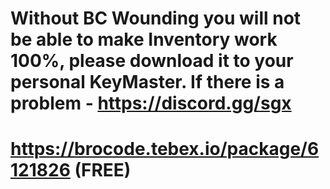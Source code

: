 # Without BC Wounding you will not be able to make Inventory work 100%, please download it to your personal KeyMaster. If there is a problem - https://discord.gg/sgx

# https://brocode.tebex.io/package/6121826 (FREE)



